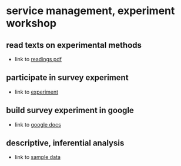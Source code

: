 # service management, experiment workshop

## read texts on experimental methods
- link to [readings pdf](https://nils-holmberg.github.io/scom-expm/pdf/srm-exp.pdf)

## participate in survey experiment
- link to [experiment](https://script.google.com/macros/s/AKfycbypeFEJJ6BCYGgBhDYyUTIwIsiWL6xiDipxxRveX1_ATqyUgZTmNRsEPbLh1txyQLMF/exec)

## build survey experiment in google
- link to [google docs](https://drive.google.com/drive/folders/1oBtJoq4Gl3VBkN1azBRdYJuGOmHhJ5ps?usp=sharing)

## descriptive, inferential analysis
- link to [sample data](https://nils-holmberg.github.io/scom-expm/csv/ism-exp.csv)










